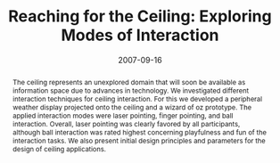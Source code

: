 ---
abstract: The ceiling represents an unexplored domain that will soon be available
  as information space due to advances in technology. We investigated different interaction
  techniques for ceiling interaction. For this we developed a peripheral weather display
  projected onto the ceiling and a wizard of oz prototype. The applied interaction
  modes were laser pointing, finger pointing, and ball interaction. Overall, laser
  pointing was clearly favored by all participants, although ball interaction was
  rated highest concerning playfulness and fun of the interaction tasks. We also present
  initial design principles and parameters for the design of ceiling applications.
authors:
- Martin Tomitsch
- Thomas Grechenig
date: '2007-09-16'
featured: false
links:
- name: Publik
  url: https://publik.tuwien.ac.at/showentry.php?ID=141556&lang=2
publication: 'Vortrag: 9th International Conference on Ubiquitous Computing (UbiComp
  2007), Innsbruck, Austria; 16.09.2007 - 19.09.2007; in: "Adjunct Proceedings of
  the International Conference on Ubiquitous Computing", J. Bardram, S. Han, M. Kim,
  M. Kranz, C. Linnhoff-Popien et al. (Hrg.); (2007), ISBN: 978-3-00-022600-7; S.
  268 - 271'
publication_types:
- '1'
publishDate: '2007-09-16'
title: 'Reaching for the Ceiling: Exploring Modes of Interaction'
url_pdf: ''
---